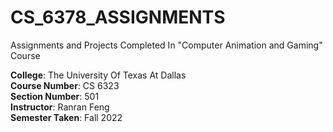 # CS_6378_ASSIGNMENTS
Assignments and Projects Completed In "Computer Animation and Gaming" Course

**College**: The University Of Texas At Dallas\
**Course Number**: CS 6323\
**Section Number**: 501\
**Instructor**: Ranran Feng\
**Semester Taken**: Fall 2022
